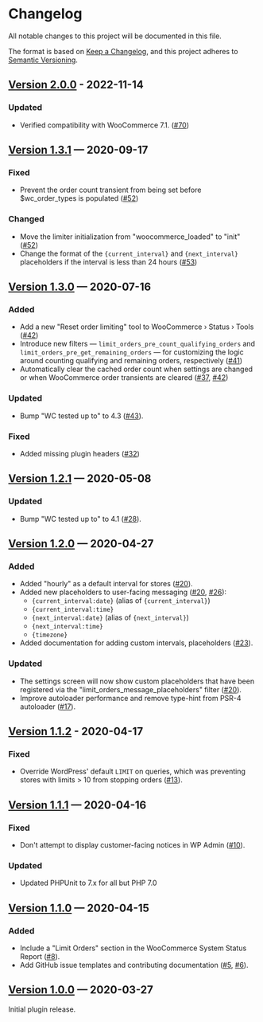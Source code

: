 # Changelog

All notable changes to this project will be documented in this file.

The format is based on [Keep a Changelog](https://keepachangelog.com/en/1.0.0/), and this project adheres to [Semantic Versioning](https://semver.org/spec/v2.0.0.html).

## [Version 2.0.0] - 2022-11-14

### Updated

* Verified compatibility with WooCommerce 7.1. ([#70])

## [Version 1.3.1] — 2020-09-17

### Fixed

* Prevent the order count transient from being set before $wc_order_types is populated ([#52])

### Changed

* Move the limiter initialization from "woocommerce_loaded" to "init" ([#52])
* Change the format of the `{current_interval}` and `{next_interval}` placeholders if the interval is less than 24 hours ([#53])


## [Version 1.3.0] — 2020-07-16

### Added

* Add a new "Reset order limiting" tool to WooCommerce &rsaquo; Status &rsaquo; Tools ([#42])
* Introduce new filters — `limit_orders_pre_count_qualifying_orders` and `limit_orders_pre_get_remaining_orders` — for customizing the logic around counting qualifying and remaining orders, respectively ([#41])
* Automatically clear the cached order count when settings are changed or when WooCommerce order transients are cleared ([#37], [#42])

### Updated

* Bump "WC tested up to" to 4.3 ([#43]).

### Fixed

* Added missing plugin headers ([#32])


## [Version 1.2.1] — 2020-05-08

### Updated

* Bump "WC tested up to" to 4.1 ([#28]).


## [Version 1.2.0] — 2020-04-27

### Added

* Added "hourly" as a default interval for stores ([#20]).
* Added new placeholders to user-facing messaging ([#20], [#26]):
	- `{current_interval:date}` (alias of `{current_interval}`)
	- `{current_interval:time}`
	- `{next_interval:date}` (alias of `{next_interval}`)
	- `{next_interval:time}`
	- `{timezone}`
* Added documentation for adding custom intervals, placeholders ([#23]).

### Updated

* The settings screen will now show custom placeholders that have been registered via the "limit_orders_message_placeholders" filter ([#20]).
* Improve autoloader performance and remove type-hint from PSR-4 autoloader ([#17]).


## [Version 1.1.2] - 2020-04-17

### Fixed

* Override WordPress' default `LIMIT` on queries, which was preventing stores with limits > 10 from stopping orders ([#13]).


## [Version 1.1.1] — 2020-04-16

### Fixed

* Don't attempt to display customer-facing notices in WP Admin ([#10]).

### Updated

* Updated PHPUnit to 7.x for all but PHP 7.0


## [Version 1.1.0] — 2020-04-15

### Added

* Include a "Limit Orders" section in the WooCommerce System Status Report ([#8]).
* Add GitHub issue templates and contributing documentation ([#5], [#6]).


## [Version 1.0.0] — 2020-03-27

Initial plugin release.


[Unreleased]: https://github.com/nexcess/limit-orders/compare/master...develop
[Version 1.0.0]: https://github.com/nexcess/limit-orders/releases/tag/v1.0.0
[Version 1.1.0]: https://github.com/nexcess/limit-orders/releases/tag/v1.1.0
[Version 1.1.1]: https://github.com/nexcess/limit-orders/releases/tag/v1.1.1
[Version 1.1.2]: https://github.com/nexcess/limit-orders/releases/tag/v1.1.2
[Version 1.2.0]: https://github.com/nexcess/limit-orders/releases/tag/v1.2.0
[Version 1.2.1]: https://github.com/nexcess/limit-orders/releases/tag/v1.2.1
[Version 1.3.0]: https://github.com/nexcess/limit-orders/releases/tag/v1.3.0
[Version 1.3.1]: https://github.com/nexcess/limit-orders/releases/tag/v1.3.1
[Version 2.0.0]: https://github.com/nexcess/limit-orders/releases/tag/v2.0.0
[#5]: https://github.com/nexcess/limit-orders/pull/5
[#6]: https://github.com/nexcess/limit-orders/pull/6
[#8]: https://github.com/nexcess/limit-orders/pull/8
[#10]: https://github.com/nexcess/limit-orders/pull/10
[#13]: https://github.com/nexcess/limit-orders/pull/13
[#17]: https://github.com/nexcess/limit-orders/pull/17
[#20]: https://github.com/nexcess/limit-orders/pull/20
[#23]: https://github.com/nexcess/limit-orders/pull/23
[#26]: https://github.com/nexcess/limit-orders/pull/26
[#28]: https://github.com/nexcess/limit-orders/issues/28
[#32]: https://github.com/nexcess/limit-orders/pull/32
[#37]: https://github.com/nexcess/limit-orders/pull/37
[#41]: https://github.com/nexcess/limit-orders/pull/41
[#42]: https://github.com/nexcess/limit-orders/pull/42
[#43]: https://github.com/nexcess/limit-orders/pull/43
[#52]: https://github.com/nexcess/limit-orders/pull/52
[#53]: https://github.com/nexcess/limit-orders/pull/53
[#70]: https://github.com/nexcess/limit-orders/pull/70
